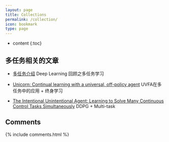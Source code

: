 ```yaml
---
layout: page
title: Collections
permalink: /collection/
icon: bookmark
type: page
---
```


* content
{:toc}

## 多任务相关的文章

* [多任务介绍](https://mp.weixin.qq.com/s/DSDkksVM89gZsbP37kpG3Q?)
Deep Learning 回顾之多任务学习

* [Unicorn: Continual learning with a universal, off-policy agent](https://arxiv.org/pdf/1802.08294)
UVFA在多任务中的应用 + 终身学习

* [The Intentional Unintentional Agent: Learning to Solve Many Continuous Control Tasks Simultaneously](https://arxiv.org/abs/1707.03300)
DDPG + Multi-task

## Comments

{% include comments.html %}
